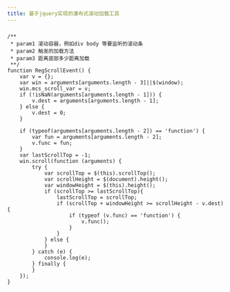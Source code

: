 ```yaml
---
title: 基于jquery实现的瀑布式滚动加载工具
---
```

#####
<!--more-->
    /**
     * param1 滚动容器，例如div body 等要监听的滚动条
     * param2 触发的加载方法
     * param3 距离底部多少距离加载
     **/
    function RegScrollEvent() {
        var v = {};
        var win = arguments[arguments.length - 3]||$(window);
        win.mcs_scroll_var = v;
        if (!isNaN(arguments[arguments.length - 1])) {
            v.dest = arguments[arguments.length - 1];
        } else {
            v.dest = 0;
        }
    
        if (typeof(arguments[arguments.length - 2]) == 'function') {
            var fun = arguments[arguments.length - 2];
            v.func = fun;
        }
        var lastScrollTop = -1;
        win.scroll(function (arguments) {
            try {
                var scrollTop = $(this).scrollTop();
                var scrollHeight = $(document).height();
                var windowHeight = $(this).height();
                if (scrollTop >= lastScrollTop){
                    lastScrollTop = scrollTop;
                    if (scrollTop + windowHeight >= scrollHeight - v.dest) {
                        if (typeof (v.func) == 'function') {
                            v.func();
                        }
                    }
                } else {
                }
            } catch (e) {
                console.log(e);
            } finally {
            }
        });
    }